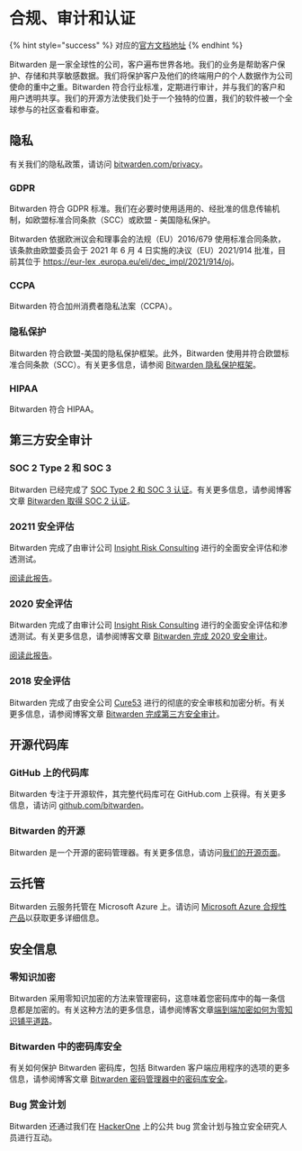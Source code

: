 # 合规、审计和认证

{% hint style="success" %}
对应的[官方文档地址](https://bitwarden.com/help/article/is-bitwarden-audited/)
{% endhint %}

Bitwarden 是一家全球性的公司，客户遍布世界各地。我们的业务是帮助客户保护、存储和共享敏感数据。我们将保护客户及他们的终端用户的个人数据作为公司使命的重中之重。Bitwarden 符合行业标准，定期进行审计，并与我们的客户和用户透明共享。我们的开源方法使我们处于一个独特的位置，我们的软件被一个全球参与的社区查看和审查。

## 隐私 <a href="#privacy" id="privacy"></a>

有关我们的隐私政策，请访问 [bitwarden.com/privacy](https://bitwarden.com/privacy)。

### GDPR

Bitwarden 符合 GDPR 标准。我们在必要时使用适用的、经批准的信息传输机制，如欧盟标准合同条款（SCC）或欧盟 - 美国隐私保护。

Bitwarden 依据欧洲议会和理事会的法规（EU）2016/679 使用标准合同条款，该条款由欧盟委员会于 2021 年 6 月 4 日实施的决议（EU）2021/914 批准，目前其位于 [https://eur-lex .europa.eu/eli/dec\_impl/2021/914/oj](https://eur-lex.europa.eu/eli/dec\_impl/2021/914/oj)。

### CCPA

Bitwarden 符合加州消费者隐私法案（CCPA）。

### 隐私保护 <a href="#privacy-shield" id="privacy-shield"></a>

Bitwarden 符合欧盟-美国的隐私保护框架。此外，Bitwarden 使用并符合欧盟标准合同条款（SCC）。有关更多信息，请参阅 [Bitwarden 隐私保护框架](https://www.privacyshield.gov/participant?id=a2zt0000000CoURAA0)。

### HIPAA

Bitwarden 符合 HIPAA。

## 第三方安全审计 <a href="#third-party-security-audits" id="third-party-security-audits"></a>

### SOC 2 Type 2 和 SOC 3 <a href="#soc-2-type-2-and-soc-3" id="soc-2-type-2-and-soc-3"></a>

Bitwarden 已经完成了 [SOC Type 2 和 SOC 3 认证](https://bitwarden.com/compliance/#third-party-security-audits)。有关更多信息，请参阅博客文章 [Bitwarden 取得 SOC 2 认证](https://bitwarden.com/blog/post/bitwarden-achieves-soc-2-certification/)。

### 20211 安全评估 <a href="#2021-security-assessment" id="2021-security-assessment"></a>

Bitwarden 完成了由审计公司 [Insight Risk Consulting](https://www.insightriskconsulting.com/) 进行的全面安全评估和渗透测试。

[阅读此报告](https://bitwarden.com/images/resources/bitwarden-network-security-assessment-report-2021.pdf/)。

### 2020 安全评估 <a href="#2020-security-assessment" id="2020-security-assessment"></a>

Bitwarden 完成了由审计公司 [Insight Risk Consulting](https://www.insightriskconsulting.com/) 进行的全面安全评估和渗透测试。有关更多信息，请参阅博客文章 [Bitwarden 完成 2020 安全审计](https://bitwarden.com/blog/post/bitwarden-network-security-assessment-2020/)。

[阅读此报告](https://cdn.bitwarden.com/misc/Bitwarden%20Network%20Security%20Assessment%20Report%20-%202020.pdf)。

### 2018 安全评估 <a href="#2018-security-assessment" id="2018-security-assessment"></a>

Bitwarden 完成了由安全公司 [Cure53](https://cure53.de/) 进行的彻底的安全审核和加密分析。有关更多信息，请参阅博客文章 [Bitwarden 完成第三方安全审计](https://bitwarden.com/blog/post/third-party-security-audit/)。

## 开源代码库 <a href="#open-source-codebase" id="open-source-codebase"></a>

### GitHub 上的代码库 <a href="#codebase-on-github" id="codebase-on-github"></a>

Bitwarden 专注于开源软件，其完整代码库可在 GitHub.com 上获得。有关更多信息，请访问 [github.com/bitwarden](https://bitwarden.com/help/article/is-bitwarden-audited/github.com/bitwarden)。

### Bitwarden 的开源 <a href="#open-source-at-bitwarden" id="open-source-at-bitwarden"></a>

Bitwarden 是一个开源的密码管理器。有关更多信息，请访问[我们的开源页面](https://bitwarden.com/open-source/)。

## 云托管 <a href="#cloud-hosting" id="cloud-hosting"></a>

Bitwarden 云服务托管在 Microsoft Azure 上。请访问 [Microsoft Azure 合规性产品](https://azure.microsoft.com/en-us/resources/microsoft-azure-compliance-offerings/)以获取更多详细信息。

## 安全信息 <a href="#security-information" id="security-information"></a>

### 零知识加密 <a href="#zero-knowledge-encryption" id="zero-knowledge-encryption"></a>

Bitwarden 采用零知识加密的方法来管理密码，这意味着您密码库中的每一条信息都是加密的。有关这种方法的更多信息，请参阅博客文章[端到端加密如何为零知识铺平道路](https://bitwarden.com/blog/post/end-to-end-encryption-and-zero-knowledge/)。

### Bitwarden 中的密码库安全 <a href="#vault-security-in-bitwarden" id="vault-security-in-bitwarden"></a>

有关如何保护 Bitwarden 密码库，包括 Bitwarden 客户端应用程序的选项的更多信息，请参阅博客文章 [Bitwarden 密码管理器中的密码库安全](https://bitwarden.com/blog/post/vault-security-bitwarden-password-manager/)。

### Bug 赏金计划 <a href="#bug-bounty-program" id="bug-bounty-program"></a>

Bitwarden 还通过我们在 [HackerOne](https://hackerone.com/bitwarden/) 上的公共 bug 赏金计划与独立安全研究人员进行互动。
